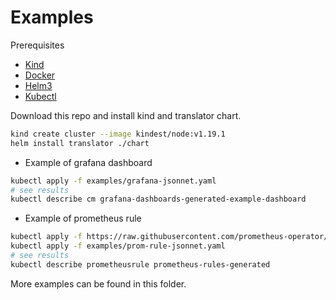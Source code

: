 # Examples 

Prerequisites

* [Kind](https://kind.sigs.k8s.io/)
* [Docker](https://www.docker.com/)
* [Helm3](https://helm.sh/)
* [Kubectl](https://kubernetes.io/docs/tasks/tools/install-kubectl/)

Download this repo and install kind and translator chart.
```bash
kind create cluster --image kindest/node:v1.19.1
helm install translator ./chart
```

- Example of grafana dashboard
```bash
kubectl apply -f examples/grafana-jsonnet.yaml
# see results
kubectl describe cm grafana-dashboards-generated-example-dashboard
```

- Example of prometheus rule
```bash
kubectl apply -f https://raw.githubusercontent.com/prometheus-operator/prometheus-operator/release-0.42/example/prometheus-operator-crd/monitoring.coreos.com_prometheusrules.yaml
kubectl apply -f examples/prom-rule-jsonnet.yaml
# see results
kubectl describe prometheusrule prometheus-rules-generated
```

More examples can be found in this folder.

